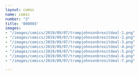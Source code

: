 ```yaml
---
layout: comic
name: comic
number: "3"
title: '000003'
images:
- "/images/comics/2019/09/07/trumpjohnsonbrexitdeal-1.png"
- "/images/comics/2019/09/07/trumpjohnsonbrexitdeal-2.png"
- "/images/comics/2019/09/07/trumpjohnsonbrexitdeal-3.png"
- "/images/comics/2019/09/07/trumpjohnsonbrexitdeal-4.png"
- "/images/comics/2019/09/07/trumpjohnsonbrexitdeal-5.png"
- "/images/comics/2019/09/07/trumpjohnsonbrexitdeal-6.png"
- "/images/comics/2019/09/07/trumpjohnsonbrexitdeal-7.png"

---
```

